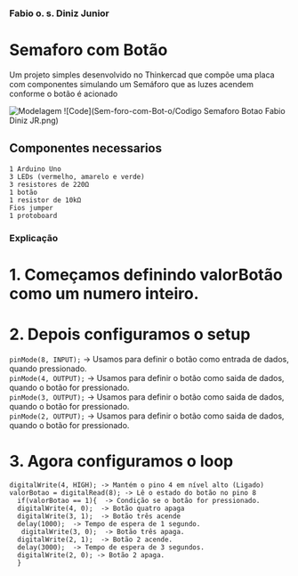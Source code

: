 ### Fabio o. s. Diniz Junior

# Semaforo com Botão
Um projeto simples desenvolvido no Thinkercad que compõe uma placa com componentes simulando um Semáforo que as luzes acendem conforme o botão é acionado

  ![Modelagem](Semafaro/Semafaro.png)
![Code](Sem-foro-com-Bot-o/Codigo Semaforo Botao Fabio Diniz JR.png)

## Componentes necessarios
``1 Arduino Uno``  
``3 LEDs (vermelho, amarelo e verde)  ``   
``3 resistores de 220Ω``   
``1 botão``     
``1 resistor de 10kΩ``   
``Fios jumper``  
``1 protoboard``  
### Explicação  
 
# 1. Começamos definindo valorBotão como um numero inteiro.  
# 2. Depois configuramos o setup  
``pinMode(8, INPUT);``  ->  Usamos para definir o botão como entrada de dados, quando pressionado.  
``pinMode(4, OUTPUT);`` -> Usamos para definir o botão como saida de dados, quando  o botão for pressionado.  
``pinMode(3, OUTPUT);`` -> Usamos para definir o botão como saida de dados, quando  o botão for pressionado.  
``pinMode(2, OUTPUT);`` -> Usamos para definir o botão como saida de dados, quando  o botão for pressionado.  
# 3. Agora configuramos o loop
  ```  
  digitalWrite(4, HIGH); -> Mantém o pino 4 em nível alto (Ligado)
  valorBotao = digitalRead(8); -> Lê o estado do botão no pino 8
    if(valorBotao == 1){  -> Condição se o botão for pressionado.
    digitalWrite(4, 0);  -> Botão quatro apaga
    digitalWrite(3, 1);  -> Botão três acende
    delay(1000);  -> Tempo de espera de 1 segundo.
  	 digitalWrite(3, 0);  -> Botão três apaga.
    digitalWrite(2, 1);  -> Botão 2 acende.
    delay(3000);  -> Tempo de espera de 3 segundos.
    digitalWrite(2, 0); -> Botão 2 apaga.   
    }


